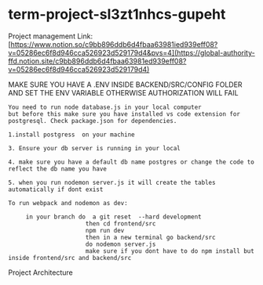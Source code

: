# term-project-sl3zt1nhcs-gupeht
Project management Link: [https://www.notion.so/c9bb896ddb6d4fbaa63981ied939eff08?v=05286ec6f8d946cca526923d529179d4&pvs=4](https://global-authority-ffd.notion.site/c9bb896ddb6d4fbaa63981ed939eff08?v=05286ec6f8d946cca526923d529179d4)


   MAKE SURE YOU HAVE A .ENV INSIDE BACKEND/SRC/CONFIG FOLDER AND SET THE ENV VARIABLE OTHERWISE AUTHORIZATION WILL FAIL

    You need to run node database.js in your local computer
    but before this make sure you have installed vs code extension for postgresql. Check package.json for dependencies.

    1.install postgress  on your machine

    3. Ensure your db server is running in your local 

    4. make sure you have a default db name postgres or change the code to reflect the db name you have

    5. when you run nodemon server.js it will create the tables automatically if dont exist

    To run webpack and nodemon as dev:

         in your branch do  a git reset  --hard development
                          then cd frontend/src
                          npm run dev
                          then in a new terminal go backend/src 
                          do nodemon server.js
                          make sure if you dont have to do npm install but inside frontend/src and backend/src

Project Architecture





